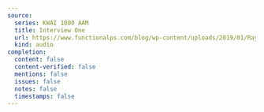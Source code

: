 ```yaml
---
source:
  series: KWAI 1080 AAM
  title: Interview One
  url: https://www.functionalps.com/blog/wp-content/uploads/2019/01/Ray-Peat-5.5.12-edited-version.mp3
  kind: audio
completion:
  content: false
  content-verified: false
  mentions: false
  issues: false
  notes: false
  timestamps: false
---
```

